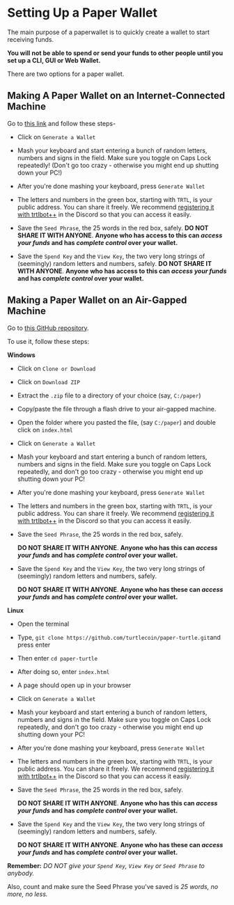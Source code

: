 # Setting Up a Paper Wallet

The main purpose of a paperwallet is to quickly create a wallet to start receiving funds. 

**You will not be able to spend or send your funds to other people until you set up a CLI, GUI or Web Wallet.**

There are two options for a paper wallet.

## Making A Paper Wallet on an Internet-Connected Machine

Go to [this link](https://turtlecoin.lol/wallet) and follow these steps-

  - Click on `Generate a Wallet`
  
  - Mash your keyboard and start entering a bunch of random letters, numbers and signs in the field. Make sure you toggle on Caps Lock repeatedly! (Don't go too crazy - otherwise you might end up shutting down your PC!)
  
  - After you're done mashing your keyboard, press `Generate Wallet`
  
  - The letters and numbers in the green box, starting with `TRTL`, is your public address. You can share it freely. We recommend [registering it with trtlbot++](Using-trtlbot-plus-plus#registering-your-wallet) in the Discord so that you can access it easily.
  
  - Save the `Seed Phrase`, the 25 words in the red box, safely. **DO NOT SHARE IT WITH ANYONE**. **Anyone who has access to this can *access your funds* and has *complete control* over your wallet.**
  
  - Save the `Spend Key` and the `View Key`, the two very long strings of (seemingly) random letters and numbers, safely.  **DO NOT SHARE IT WITH ANYONE**. **Anyone who has access to this can *access your funds* and has *complete control* over your wallet.**

## Making a Paper Wallet on an Air-Gapped Machine

Go to [this GitHub repository](https://github.com/turtlecoin/paper-turtle).

To use it, follow these steps:

**Windows**

- Click on `Clone or Download`

- Click on `Download ZIP`

- Extract the `.zip` file to a directory of your choice (say, `C:/paper`)

- Copy/paste the file through a flash drive to your air-gapped machine.

- Open the folder where you pasted the file, (say `C:/paper`) and double click on `index.html`

- Click on `Generate a Wallet`

- Mash your keyboard and start entering a bunch of random letters, numbers and signs in the field. Make sure you toggle on Caps Lock repeatedly, and don't go too crazy - otherwise you might end up shutting down your PC!

- After you're done mashing your keyboard, press `Generate Wallet`

- The letters and numbers in the green box, starting with `TRTL`, is your public address. You can share it freely. We recommend [registering it with trtlbot++](guides/Using-trtlbot-plus-plus#registering-your-wallet) in the Discord so that you can access it easily.   

- Save the `Seed Phrase`, the 25 words in the red box, safely. 

  **DO NOT SHARE IT WITH ANYONE**. **Anyone who has this can *access your funds* and has *complete control* over your wallet.**

- Save the `Spend Key` and the `View Key`, the two very long strings of (seemingly) random letters and numbers, safely.  

  **DO NOT SHARE IT WITH ANYONE**. **Anyone who has these can *access your funds* and has *complete control* over your wallet.**

**Linux**

- Open the terminal

- Type, `git clone https://github.com/turtlecoin/paper-turtle.git`and press enter 

- Then enter `cd paper-turtle`

- After doing so, enter `index.html`

- A page should open up in your browser

- Click on `Generate a Wallet`

- Mash your keyboard and start entering a bunch of random letters, numbers and signs in the field. Make sure you toggle on Caps Lock repeatedly, and don't go too crazy - otherwise you might end up shutting down your PC!

- After you're done mashing your keyboard, press `Generate Wallet`

- The letters and numbers in the green box, starting with `TRTL`, is your public address. You can share it freely. We recommend [registering it with trtlbot++](Using-trtlbot-plus-plus#registering-your-wallet) in the Discord so that you can access it easily.   

- Save the `Seed Phrase`, the 25 words in the red box, safely.

  **DO NOT SHARE IT WITH ANYONE**. **Anyone who has this can *access your funds* and has *complete control* over your wallet.**

- Save the `Spend Key` and the `View Key`, the two very long strings of (seemingly) random letters and numbers, safely.  

  **DO NOT SHARE IT WITH ANYONE**. **Anyone who has these can *access your funds* and has *complete control* over your wallet.**

**Remember:** *DO NOT give your `Spend Key`, `View Key` or `Seed Phrase` to anybody.*

Also, count and make sure the Seed Phrase you've saved is *25 words, no more, no less.*
